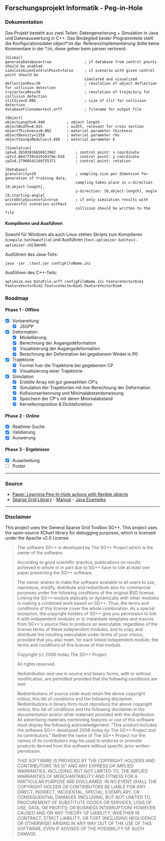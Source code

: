 ## Forschungsprojekt Informatik - Peg-in-Hole

### Dokumentation
Das Projekt besteht aus zwei Teilen: Datengenerierung + Simulation in Java und Datenauswertung in C++. Das Bindeglied beider Programmteile stellt die Konfigurationsdatei object\*.ini dar. Referenzimplementierung (bitte keine Kommentare in der \*.ini, diese gehen beim parsen verloren):

    [Global]
    generateDatabase=true				; if database from control points should be enabled
    simulateGivenControlPoint=false		; if scenario with given control point should be 
    									simulated and visualized
    deflectionRes=30					; resolution of object deflection for collision detection
    trajectoryRes=30					; resolution of trajectory for collision detection
    slitSize=0.005						; size of slit for collision detection
    databaseFilename=test.arff			; filename for output file
    
    [Object]
    objectLength=0.040			; object length
    objectWidth=0.015			; width, relevant for cross section
    objectThickness=0.002		; material parameter thickness
    objectDensity=1150			; material parameter rho
    objectYoungsModulus=3.6E6	; material parameter E
    
    [Simulation]
    cpX=0.20103816656013962			; control point: x coordinate
    cpY=3.8647759142919378e-010		; control point: y coordinate
    cpZ=0.27960541169755371			; control point: rotation
    
    [Database]
    granularity=20					; sampling size per dimension for generation of training data, 
    								sampling takes place in x-direction [0,object-length], 
                                    y-direction: [0,object-length], angle [0,starting-angle]
    writeOnlySuccessful=true		; if only simulation results with successful scenarios without 
    								collision should be written to the file
#### Kompilieren und Ausführen
Sowohl für Windows als auch Linux stehen Skripts zum Kompilieren (`compile.bat`/`makefile`) und Ausführen (`test-optimizer.bat`/`test-optimizer.sh`) bereit.

Ausführen des Java-Teils:

    java -jar .\test.jar configFileName.ini

Ausführen des C++-Teils:

	optimize.exe DataFile.arff configFileName.ini FeatureVectorDim1 FeatureVectorDim2 FeatureVectorDim3 FeatureVectorDim4

### Roadmap
#### Phase 1 - Offline
+ [x] Vorbereitung
	+ [x] JSGPP
+ [x] Deformation
	+ [x] Modellierung
	+ [x] Berechnung der Augangsdeformation
	+ [x] Visualisierung der Augangsdeformation
	+ [x] Berechnung der Deformation bei gegebenem Winkel in P0
+ [x] Trajektorie
	+ [x] Formel fuer die Trajektorie bei gegebenem CP
	+ [x] Visualisierung einer Trajektorie
+ [x] Simulation
	+ [x] Erstelle Array mit gut gewaehlten CP's
	+ [x] Simulation der Trajektorien mit live-Berechnung der Deformation
	+ [x] Kollisionserkennung und Minimalabstandsmessung
	+ [x] Speichern der CP's mit deren Minimalabstand
	+ [x] Kernelkomposition & Dichtefunktion

#### Phase 2 - Online
+ [x] Realtime-Suche
+ [x] Validierung
+ [x] Auswerung

####  Phase 3 - Ergebnisse
+ [x] Ausarbeitung
+ [ ] Poster
----
### Source
* [Paper: Learning Peg-In-Hole actions with flexible objects](https://www.researchgate.net/publication/265945436_Learning_Peg-In-Hole_actions_with_flexible_objects)
* [Sparse Grid Library](http://sgpp.sparsegrids.org/index.html) - [Manual](http://sgpp.sparsegrids.org/manual.html) - [Java Examples](http://sgpp.sparsegrids.org/examples_java.html)
---
### Disclaimer
This project uses the General Sparse Grid Toolbox SG++.
This project uses the open-source XChart library for debugging purposes, which is licensed under the Apache v2.0 License.

> The software SG++ is developed by The SG++ Project which is the
> owner of the software.
> 
> According to good scientific practice, publications on results
> achieved in whole or in part due to SG++ have to cite at least one
> paper presenting the SG++ software.
> 
> The owner wishes to make the software available to all users to use,
> reproduce, modify, distribute and redistribute also for commercial
> purposes under the following conditions of the original BSD
> license. Linking the SG++ module statically or dynamically with other
> modules is making a combined work based on SG++. Thus, the terms and
> conditions of this license cover the whole combination. As a special
> exception, the copyright holders of SG++ give you permission to link
> it with independent modules or to instantiate templates and macros
> from SG++'s source files to produce an executable, regardless of the
> license terms of these independent modules, and to copy and distribute
> the resulting executable under terms of your choice, provided that you
> also meet, for each linked independent module, the terms and
> conditions of this license of that module.
> 
> 
> Copyright (c) 2008-today The SG++ Project
> 
> All rights reserved.
> 
> Redistribution and use in source and binary forms, with or without
> modification, are permitted provided that the following conditions are
> met:
> 
>  Redistributions of source code must retain the above copyright notice, this
>     list of conditions and the following disclaimer.
>  Redistributions in binary form must reproduce the above copyright notice,
>     this list of conditions and the following disclaimer in the documentation
>     and/or other materials provided with the distribution.
>  All advertising materials mentioning features or use of this software must
>     display the following acknowledgement: "This product includes the software
>     SG++ developed 2008-today by The SG++ Project and its contributors."
>  Neither the name of The SG++ Project nor the names of its contributors
>     may be used to endorse or promote products derived from this software
>     without specific prior written permission.
> 
> THIS SOFTWARE IS PROVIDED BY THE COPYRIGHT HOLDERS AND CONTRIBUTORS
> "AS IS" AND ANY EXPRESS OR IMPLIED WARRANTIES, INCLUDING, BUT NOT
> LIMITED TO, THE IMPLIED WARRANTIES OF MERCHANTABILITY AND FITNESS FOR
> A PARTICULAR PURPOSE ARE DISCLAIMED. IN NO EVENT SHALL THE COPYRIGHT
> HOLDER OR CONTRIBUTORS BE LIABLE FOR ANY DIRECT, INDIRECT, INCIDENTAL,
> SPECIAL, EXEMPLARY, OR CONSEQUENTIAL DAMAGES (INCLUDING, BUT NOT
> LIMITED TO, PROCUREMENT OF SUBSTITUTE GOODS OR SERVICES; LOSS OF USE,
> DATA, OR PROFITS; OR BUSINESS INTERRUPTION) HOWEVER CAUSED AND ON ANY
> THEORY OF LIABILITY, WHETHER IN CONTRACT, STRICT LIABILITY, OR TORT
> (INCLUDING NEGLIGENCE OR OTHERWISE) ARISING IN ANY WAY OUT OF THE USE
> OF THIS SOFTWARE, EVEN IF ADVISED OF THE POSSIBILITY OF SUCH DAMAGE.